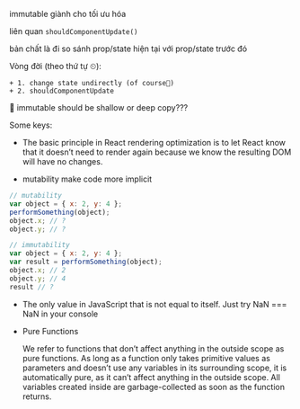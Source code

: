 immutable giành cho tối ưu hóa

liên quan `shouldComponentUpdate()`

bản chất là đi so sánh prop/state hiện tại với prop/state trước đó

Vòng đời (theo thứ tự ⏲):

    + 1. change state undirectly (of course🧛‍)
    + 2. shouldComponentUpdate

🤔 immutable should be shallow or deep copy???

Some keys:

  + The basic principle in React rendering optimization is to let React know that it doesn’t need to render again because we know the resulting DOM will have no changes.

  + mutability make code more implicit

```js
// mutability
var object = { x: 2, y: 4 };
performSomething(object);
object.x; // ?
object.y; // ?

// immutability
var object = { x: 2, y: 4 };
var result = performSomething(object);
object.x; // 2
object.y; // 4
result // ?
```

  + The only value in JavaScript that is not equal to itself. Just try NaN === NaN in your console

  + Pure Functions

    We refer to functions that don’t affect anything in the outside scope as pure functions. As long as a function only takes primitive values as parameters and doesn’t use any variables in its surrounding scope, it is automatically pure, as it can’t affect anything in the outside scope. All variables created inside are garbage-collected as soon as the function returns.